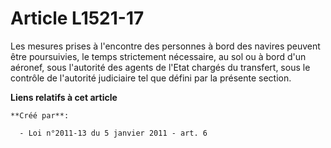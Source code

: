 # Article L1521-17

Les mesures prises à l'encontre des personnes à bord des navires peuvent être poursuivies, le temps strictement nécessaire,
au sol ou à bord d'un aéronef, sous l'autorité des agents de l'Etat chargés du transfert, sous le contrôle de l'autorité
judiciaire tel que défini par la présente section.

**Liens relatifs à cet article**

	**Créé par**:

	  - Loi n°2011-13 du 5 janvier 2011 - art. 6

